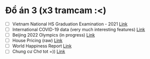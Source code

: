 # Đồ án 3 (x3 tramcam :<)
- [ ] Vietnam National HS Graduation Examination - 2021 [Link](https://www.kaggle.com/tdbui1209/vietnam-national-hs-graduation-examination-2021/tasks)
- [ ] International COVID-19 data (very much interesting features) [Link](https://www.kaggle.com/olanaji/vaccinedata)
- [ ] Beijing 2022 Olympics (in progress) [Link](https://www.kaggle.com/piterfm/beijing-2022-olympics)
- [ ] House Pricing (raw) [Link](https://raw.githubusercontent.com/rashida048/Datasets/master/home_data.csv)
- [ ] World Happiness Report [Link](https://www.kaggle.com/unsdsn/world-happiness)
- [ ] Chung cư Chơ tot =)) [Link](https://www.kaggle.com/hoandan/apartment-prices-in-the-city-ho-chi-minh-city)
